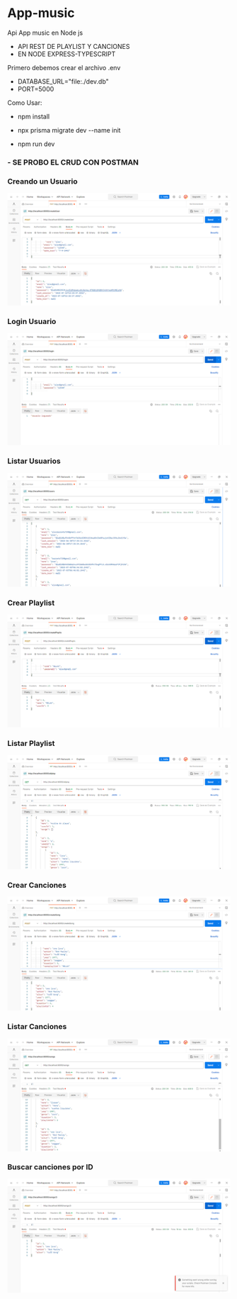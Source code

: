 # App-music
Api App music en Node js

- API REST DE PLAYLIST Y CANCIONES 
- EN NODE EXPRESS-TYPESCRIPT

Primero debemos crear el archivo .env
- DATABASE_URL="file:./dev.db"
- PORT=5000


Como Usar:

- npm install

- npx prisma migrate dev --name init

- npm run dev

### - SE PROBO EL CRUD CON POSTMAN

### Creando un Usuario
<img src="https://github.com/alexbarretoz/App-music/blob/main/usuario.png">

### Login Usuario
<img src="https://github.com/alexbarretoz/App-music/blob/main/Login.png">

### Listar Usuarios
<img src="https://github.com/alexbarretoz/App-music/blob/main/listar%20usuarios.png">

### Crear Playlist
<img src="https://github.com/alexbarretoz/App-music/blob/main/crear%20playlist.png">

### Listar Playlist
<img src="https://github.com/alexbarretoz/App-music/blob/main/listar%20playlist.png">

### Crear Canciones
<img src="https://github.com/alexbarretoz/App-music/blob/main/crear%20canciones.png">

### Listar Canciones
<img src="https://github.com/alexbarretoz/App-music/blob/main/listar%20canciones.png">

### Buscar canciones por ID
<img src="https://github.com/alexbarretoz/App-music/blob/main/cancion%20por%20ID.png">


















